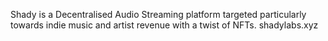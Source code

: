Shady is a Decentralised Audio Streaming platform targeted particularly towards indie music and artist revenue with a twist of NFTs.
shadylabs.xyz

